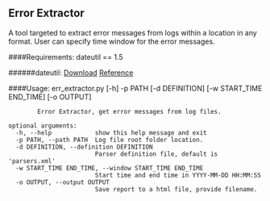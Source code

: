Error Extractor
---------------

A tool targeted to extract error messages from logs within a location in any format.
User can specify time window for the error messages. 

####Requirements:
    dateutil == 1.5

######dateutil:
[Download](http://labix.org/download/python-dateutil/python-dateutil-1.5.tar.gz "http://labix.org/download/python-dateutil/python-dateutil-1.5.tar.gz")
[Reference](http://labix.org/python-dateutil "http://labix.org/python-dateutil")


####Usage:
    err_extractor.py [-h] -p PATH [-d DEFINITION] [-w START_TIME END_TIME]
                            [-o OUTPUT]

            Error Extractor, get error messages from log files.

    optional arguments:
      -h, --help            show this help message and exit
      -p PATH, --path PATH  Log file root folder location.
      -d DEFINITION, --definition DEFINITION
                            Parser definition file, default is 'parsers.xml'
      -w START_TIME END_TIME, --window START_TIME END_TIME
                            Start time and end time in YYYY-MM-DD HH:MM:SS
      -o OUTPUT, --output OUTPUT
                            Save report to a html file, provide filename.